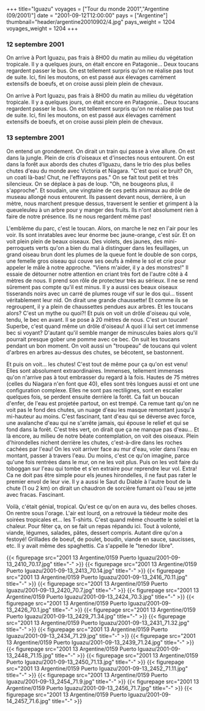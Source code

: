 +++
title="Iguazu"
voyages = ["Tour du monde 2001","Argentine (09/2001)"]
date = "2001-09-12T12:00:00"
pays = ["Argentine"]
thumbnail="header/argentine20010902/4.jpg"
pays_weight = 1204
voyages_weight = 1204
+++
### 12 septembre 2001

On arrive à Port Iguazu, pas frais à 8H00 du matin au milieu du végétation 
tropicale. Il y a quelques jours, on était encore en Patagonie... Deux toucans 
regardent passer le bus. On est tellement surpris qu'on ne réalise pas tout 
de suite. Ici, fini les moutons, on est passé aux élevages carrément extensifs 
de boeufs, et on croise aussi plein plein de chevaux.

On arrive à Port Iguazu, pas frais à 8H00 du matin au milieu du végétation 
tropicale. Il y a quelques jours, on était encore en Patagonie... Deux toucans 
regardent passer le bus. On est tellement surpris qu'on ne réalise pas tout 
de suite. Ici, fini les moutons, on est passé aux élevages carrément extensifs 
de boeufs, et on croise aussi plein plein de chevaux.

### 13 septembre 2001

On entend un grondement. On dirait un train qui passe à vive allure. On est 
dans la jungle. Plein de cris d'oiseaux et d'insectes nous entourent. On est 
dans la forêt aux abords des chutes d'Iguazu, dans le trio des plus belles chutes 
d'eau du monde avec Victoria et Niagara. "C'est quoi ce bruit? Oh, un coati 
là-bas! Chut, ne l'effrayons pas." On se fait tout petit et très silencieux. 
On se déplace à pas de loup. "Oh, ne bougeons plus, il s'approche". Et soudain, 
une vingtaine de ces petits animaux au drôle de museau allongé nous entourent. 
Ils passent devant nous, derrière, à un mètre, nous marchent presque dessus, 
traversent le sentier et grimpent à la queueleuleu à un arbre pour y manger 
des fruits. Ils n'ont absolument rien à faire de notre présence. Ils ne nous 
regardent même pas!

L'emblème du parc, c'est le toucan. Alors, on marche le nez en l'air pour les 
voir. Ils sont inratables avec leur énorme bec jaune-orange, c'est sûr. Et on 
voit plein plein de beaux oiseaux. Des violets, des jaunes, des mini-perroquets 
verts qu'on a bien du mal à distinguer dans les feuillages, un grand oiseau 
brun dont les plumes de la queue font le double de son corps, une femelle gros 
oiseau qui couve ses oeufs à même le sol et crie pour appeler le mâle à notre 
approche. "Viens m'aider, il y a des monstres!" Il essaie de détourner notre 
attention en criant très fort de l'autre côté à 4 mètres de nous. Il prend son 
rôle de protecteur très au sérieux. Il ne se rend sûrement pas compte qu'il 
est minus. Il y a aussi ces beaux oiseaux tisserands noirs avec un carré de 
plumes rouge vif sur le dos qui... tissent véritablement leur nid. On dirait 
une grande chaussette! Et comme ils se regroupent, il y a plein de chaussettes 
pendues aux arbres. Et les toucans alors? C'est un mythe ou quoi?! Et puis on 
voit un drôle d'oiseau qui vole, tendu, le bec en avant. Il se pose à 20 mètres 
de nous. C'est un toucan! Superbe, c'est quand même un drôle d'oiseau! A quoi 
il lui sert cet immense bec si voyant? D'autant qu'il semble manger de minuscules 
baies alors qu'il pourrait presque gober une pomme avec ce bec. On suit les 
toucans pendant un bon moment. On voit aussi un "troupeau" de toucans qui volent 
d'arbres en arbres au-dessus des chutes, se bécotent, se bastonnent.

Et puis on voit... les chutes! C'est tout de même pour ça qu'on est venu! Elles 
sont absolument extraordinaires. Immenses, tellement immenses qu'on n'arrive 
pas à tout embrasser du regard à la fois. Hautes de 75 mètres (celles du Niagara 
n'en font que 40), elles sont très longues aussi et ont une configuration complexe. 
Elles ne sont pas rectilignes, sont en escalier quelques fois, se perdent ensuite 
derrière la forêt. Ca fait un boucan d'enfer, de l'eau est projetée partout, 
on est trempé. Ca remue tant qu'on ne voit pas le fond des chutes, un nuage 
d'eau les masque remontant jusqu'à mi-hauteur au moins. C'est fascinant, tant 
d'eau qui se déverse avec force, une avalanche d'eau qui ne s'arrête jamais, 
qui épouse le relief et qui se fond dans la forêt. C'est très vert, on dirait 
que ça ne manque pas d'eau... Et là encore, au milieu de notre béate contemplation, 
on voit des oiseaux. Plein d'hirondelles nichent derrière les chutes, c'est-à-dire 
dans les roches cachées par l'eau! On les voit arriver face au mur d'eau, voler 
dans l'eau en montant, passer à travers l'eau. Du moins, c'est ce qu'on imagine, 
parce qu'une fois rentrées dans le mur, on ne les voit plus. Puis on les voit 
faire du toboggan sur l'eau qui tombe et s'en extraire pour reprendre leur vol. 
Extra! Ca ne doit pas être simple pour els jeunes hirondelles, il ne faut pas 
rater le premier envol de leur vie. Il y a aussi le Saut du Diable à l'autre 
bout de la chute (1 ou 2 km) on dirait un chaudron de sorcière fumant où l'eau 
se jette avec fracas. Fascinant.

Voilà, c'était génial, tropical. Qu'est ce qu'on en aura vu, des belles choses. 
On rentre sous l'orage. L'air est lourd, on a retrouvé la tiédeur moite des 
soirées tropicales et... les T-shirts. C'est quand même chouette le soleil et 
la chaleur. Pour fêter ça, on se fait un repas répandu ici. Tout à volonté, 
viande, légumes, salades, pâtes, dessert compris. Autant dire qu'on a festoyé! 
Grillades de boeuf, de poulet, boudin, viande en sauce, saucisses, etc. Il y 
avait même des spaghettis. Ca s'appelle le "tenedor libre".


<div id="TOTO">{{< figurepage src="2001 13 Argentine/0159 Puerto Iguazu/2001-09-13_2410_70.17.jpg" title="-"  >}}
{{< figurepage src="2001 13 Argentine/0159 Puerto Iguazu/2001-09-13_2413_70.14.jpg" title="-"  >}}
{{< figurepage src="2001 13 Argentine/0159 Puerto Iguazu/2001-09-13_2416_70.11.jpg" title="-"  >}}
{{< figurepage src="2001 13 Argentine/0159 Puerto Iguazu/2001-09-13_2420_70.7.jpg" title="-"  >}}
{{< figurepage src="2001 13 Argentine/0159 Puerto Iguazu/2001-09-13_2424_70.3.jpg" title="-"  >}}
{{< figurepage src="2001 13 Argentine/0159 Puerto Iguazu/2001-09-13_2426_70.1.jpg" title="-"  >}}
{{< figurepage src="2001 13 Argentine/0159 Puerto Iguazu/2001-09-13_2429_71.34.jpg" title="-"  >}}
{{< figurepage src="2001 13 Argentine/0159 Puerto Iguazu/2001-09-13_2431_71.32.jpg" title="-"  >}}
{{< figurepage src="2001 13 Argentine/0159 Puerto Iguazu/2001-09-13_2434_71.29.jpg" title="-"  >}}
{{< figurepage src="2001 13 Argentine/0159 Puerto Iguazu/2001-09-13_2439_71.24.jpg" title="-"  >}}
{{< figurepage src="2001 13 Argentine/0159 Puerto Iguazu/2001-09-13_2448_71.15.jpg" title="-"  >}}
{{< figurepage src="2001 13 Argentine/0159 Puerto Iguazu/2001-09-13_2450_71.13.jpg" title="-"  >}}
{{< figurepage src="2001 13 Argentine/0159 Puerto Iguazu/2001-09-13_2452_71.11.jpg" title="-"  >}}
{{< figurepage src="2001 13 Argentine/0159 Puerto Iguazu/2001-09-13_2454_71.9.jpg" title="-"  >}}
{{< figurepage src="2001 13 Argentine/0159 Puerto Iguazu/2001-09-13_2456_71.7.jpg" title="-"  >}}
{{< figurepage src="2001 13 Argentine/0159 Puerto Iguazu/2001-09-14_2457_71.6.jpg" title="-"  >}}
</DIV>

